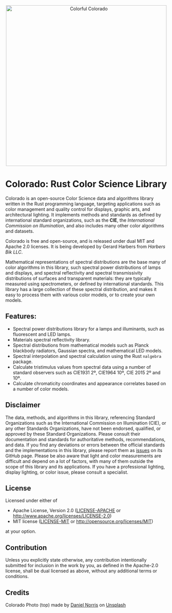   

<div align="center">
    <img src="https://www.harbik.com/img/daniel-norris.jpg" alt="Colorful Colorado" width="500"/>
</div>

# Colorado: Rust Color Science Library

Colorado is an open-source Color Science data and algorithms library written in the Rust programming language,
targeting applications such as color management and quality control for displays, graphic arts, and architectural lighting.
It implements methods and standards as defined by international standard organizations,
such as the **CIE**, the *International Commission on Illumination*,
and also includes many other color algorithms and datasets.

Colorado is free and open-source, and is released under dual MIT and Apache 2.0 licenses.
It is being developed by Gerard Harbers from *Harbers Bik LLC*.

Mathematical representations of spectral distributions are the base many of color algorithms in this library,
such spectral power distributions of lamps and displays, 
and spectral reflectivity and spectral transmissivity distributions of surfaces and transparent materials:
they are typically measured using spectrometers, or defined by international standards.
This library has a large collection of these spectral distribution, and makes it easy to process them with various color models,
or to create your own models.

## Features:
- Spectral power distributions library for a lamps and illuminants, such as fluorescent and LED lamps.
- Materials spectral reflectivity library.
- Spectral distributions from mathematical models such as Planck blackbody radiators, Gaussian spectra, and mathematical LED models.
- Spectral interpolation and spectral calculation using the Rust `nalgebra` package.
- Calculate tristimulus values from spectral data using a number of standard observers such as CIE1931 2º, CIE1964 10º, CIE 2015 2º and 10º.
- Calculate chromaticity coordinates and appearance correlates based on a number of color models.

## Disclaimer
The data, methods, and algorithms in this library, 
referencing Standard Organizations such as the International Commission on Illumination (CIE), or any other Standards Organizations, 
have not been endorsed, qualified, or approved by these Standard Organizations. 
Please consult their documentation and standards for authoritative methods, recommendations, and data. 
If you find any deviations or errors between the official standards and the implementations in this library, please report them as [issues](https://github.com/harbik/colorado/issues) on its GitHub page.
Please be also aware that light and color measurements are difficult and depend on a lot of factors, 
with many of them outside the scope of this library and its applications. 
If you have a professional lighting, display lighting, or color issue, please consult a specialist.


## License

Licensed under either of

 * Apache License, Version 2.0
   ([LICENSE-APACHE](LICENSE-APACHE) or <http://www.apache.org/licenses/LICENSE-2.0>)
 * MIT license
   ([LICENSE-MIT](LICENSE-MIT) or <http://opensource.org/licenses/MIT>)

at your option.

## Contribution

Unless you explicitly state otherwise, any contribution intentionally submitted
for inclusion in the work by you, as defined in the Apache-2.0 license, shall be
dual licensed as above, without any additional terms or conditions.

## Credits

Colorado Photo (top) made by <a href="https://unsplash.com/@danielnorris">Daniel Norris</a> on <a href="https://unsplash.com/s/photos/colorado">Unsplash</a>
